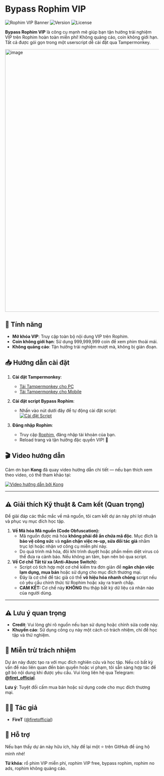 # Bypass Rophim VIP

![Rophim VIP Banner](https://img.shields.io/badge/Rophim-VIP%20Free-brightgreen?style=for-the-badge&logo=javascript)
![Version](https://img.shields.io/badge/Version-1.1-blue?style=flat-square)
![License](https://img.shields.io/badge/License-MIT-orange?style=flat-square)

**Bypass Rophim VIP** là công cụ mạnh mẽ giúp bạn tận hưởng trải nghiệm VIP trên Rophim hoàn toàn miễn phí! Không quảng cáo, coin không giới hạn. Tất cả được gói gọn trong một userscript dễ cài đặt qua Tampermonkey.


<img width="1870" height="861" alt="image" src="https://github.com/user-attachments/assets/41329834-26f8-4c81-bac1-8c7b18e11853" />


## 🚀 Tính năng
- **Mở khóa VIP**: Truy cập toàn bộ nội dung VIP trên Rophim.
- **Coin không giới hạn**: Sử dụng 999,999,999 coin để xem phim thoải mái.
- **Không quảng cáo**: Tận hưởng trải nghiệm mượt mà, không bị gián đoạn.

## 📥 Hướng dẫn cài đặt
1. **Cài đặt Tampermonkey**:
   - [Tải Tampermonkey cho PC](https://chromewebstore.google.com/detail/tampermonkey/dhdgffkkebhmkfjojejmpbldmpobfkfo)  
   - [Tải Tampermonkey cho Mobile](https://chromewebstore.google.com/detail/tampermonkey-legacy/lcmhijbkigalmkeommnijlpobloojgfn)

2. **Cài đặt script Bypass Rophim**:
   - Nhấn vào nút dưới đây để tự động cài đặt script:  
     [![Cài đặt Script](https://img.shields.io/badge/Cài%20đặt-Script-blue?style=for-the-badge)](https://site2s.com/bypassrophim)

3. **Đăng nhập Rophim**:
   - Truy cập [Rophim](https://www.rophim.me/), đăng nhập tài khoản của bạn.
   - Reload trang và tận hưởng đặc quyền VIP! 🎉

## 🎬 Video hướng dẫn
Cảm ơn bạn **Kong** đã quay video hướng dẫn chi tiết — nếu bạn thích xem theo video, có thể tham khảo tại:

[![Video hướng dẫn bởi Kong](https://img.youtube.com/vi/N7mXQpCnbsM/0.jpg)](https://www.youtube.com/watch?v=N7mXQpCnbsM)


---

## ⚠️ Giải thích Kỹ thuật & Cam kết (Quan trọng)

Để giải đáp các thắc mắc về mã nguồn, tôi cam kết dự án này phi lợi nhuận và phục vụ mục đích học tập.

1.  **Về Mã hóa Mã nguồn (Code Obfuscation):**
    * Mã nguồn được mã hóa **không phải để ẩn chứa mã độc**. Mục đích là **bảo vệ công sức** và **ngăn chặn việc re-up, sửa đổi tác giả** nhằm trục lợi hoặc nhận vơ công cụ miễn phí này.
    * Do quá trình mã hóa, đôi khi trình duyệt hoặc phần mềm diệt virus có thể đưa ra cảnh báo. Nếu không an tâm, bạn nên bỏ qua script.
2.  **Về Cơ chế Tắt từ xa (Anti-Abuse Switch):**
    * Script có tích hợp một cơ chế kiểm tra đơn giản để **ngăn chặn việc lạm dụng, mua bán** hoặc sử dụng cho mục đích thương mại.
    * Đây là cơ chế để tác giả có thể **vô hiệu hóa nhanh chóng** script nếu có yêu cầu chính thức từ Rophim hoặc xảy ra tranh chấp.
    * **CAM KẾT:** Cơ chế này **KHÔNG** thu thập bất kỳ dữ liệu cá nhân nào của người dùng.

---
## ⚠️ Lưu ý quan trọng
- **Credit**: Vui lòng ghi rõ nguồn nếu bạn sử dụng hoặc chỉnh sửa code này.
- **Khuyến cáo**: Sử dụng công cụ này một cách có trách nhiệm, chỉ để học tập và thử nghiệm.

## 📜 Miễn trừ trách nhiệm
Dự án này được tạo ra với mục đích nghiên cứu và học tập. Nếu có bất kỳ vấn đề nào liên quan đến bản quyền hoặc vi phạm, tôi sẵn sàng hợp tác để gỡ bỏ nội dung khi được yêu cầu. Vui lòng liên hệ qua Telegram: **[@firet_official](https://t.me/firet_official)**.

**Lưu ý**: Tuyệt đối cấm mua bán hoặc sử dụng code cho mục đích thương mại.

## 👨‍💻 Tác giả
- **FireT** ([@firetofficial](https://github.com/firetofficial))

## 💖 Hỗ trợ
Nếu bạn thấy dự án này hữu ích, hãy để lại một ⭐ trên GitHub để ủng hộ mình nhé!  

**Từ khóa**: rổ phim VIP miễn phí, rophim VIP free, bypass rophim, rophim no ads, rophim không quảng cáo.
